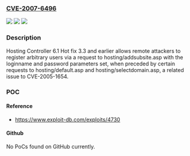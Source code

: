 ### [CVE-2007-6496](https://cve.mitre.org/cgi-bin/cvename.cgi?name=CVE-2007-6496)
![](https://img.shields.io/static/v1?label=Product&message=n%2Fa&color=blue)
![](https://img.shields.io/static/v1?label=Version&message=n%2Fa&color=blue)
![](https://img.shields.io/static/v1?label=Vulnerability&message=n%2Fa&color=brighgreen)

### Description

Hosting Controller 6.1 Hot fix 3.3 and earlier allows remote attackers to register arbitrary users via a request to hosting/addsubsite.asp with the loginname and password parameters set, when preceded by certain requests to hosting/default.asp and hosting/selectdomain.asp, a related issue to CVE-2005-1654.

### POC

#### Reference
- https://www.exploit-db.com/exploits/4730

#### Github
No PoCs found on GitHub currently.

